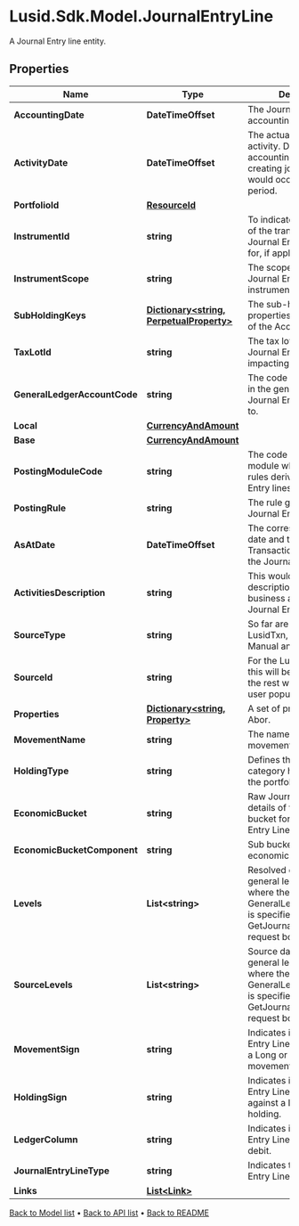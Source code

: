 # Lusid.Sdk.Model.JournalEntryLine
A Journal Entry line entity.

## Properties

Name | Type | Description | Notes
------------ | ------------- | ------------- | -------------
**AccountingDate** | **DateTimeOffset** | The Journal Entry Line accounting date. | 
**ActivityDate** | **DateTimeOffset** | The actual date of the activity. Differs from the accounting date when creating journals that would occur in a closed period. | 
**PortfolioId** | [**ResourceId**](ResourceId.md) |  | 
**InstrumentId** | **string** | To indicate the instrument of the transaction that the Journal Entry Line posted for, if applicable. | 
**InstrumentScope** | **string** | The scope in which the Journal Entry Line instrument is in. | 
**SubHoldingKeys** | [**Dictionary&lt;string, PerpetualProperty&gt;**](PerpetualProperty.md) | The sub-holding properties which are part of the AccountingKey. | [optional] 
**TaxLotId** | **string** | The tax lot Id that the Journal Entry Line is impacting. | [optional] 
**GeneralLedgerAccountCode** | **string** | The code of the account in the general ledger the Journal Entry was posted to. | 
**Local** | [**CurrencyAndAmount**](CurrencyAndAmount.md) |  | 
**Base** | [**CurrencyAndAmount**](CurrencyAndAmount.md) |  | 
**PostingModuleCode** | **string** | The code of the posting module where the posting rules derived the Journal Entry lines. | [optional] 
**PostingRule** | **string** | The rule generating the Journal Entry Line. | 
**AsAtDate** | **DateTimeOffset** | The corresponding input date and time of the Transaction generating the Journal Entry Line. | 
**ActivitiesDescription** | **string** | This would be the description of the business activities this Journal Entry Line is for. | [optional] 
**SourceType** | **string** | So far are 4 types: LusidTxn, LusidValuation, Manual and External. | 
**SourceId** | **string** | For the Lusid Source Type this will be the txn Id. For the rest will be what the user populates. | 
**Properties** | [**Dictionary&lt;string, Property&gt;**](Property.md) | A set of properties for the Abor. | [optional] 
**MovementName** | **string** | The name of the movement. | [optional] 
**HoldingType** | **string** | Defines the broad category holding within the portfolio. | 
**EconomicBucket** | **string** | Raw Journal Entry Line details of the economic bucket for the Journal Entry Line. | 
**EconomicBucketComponent** | **string** | Sub bucket of the economic bucket. | [optional] 
**Levels** | **List&lt;string&gt;** | Resolved data from the general ledger profile where the GeneralLedgerProfileCode is specified in the GetJournalEntryLines request body. | [optional] 
**SourceLevels** | **List&lt;string&gt;** | Source data from the general ledger profile where the GeneralLedgerProfileCode is specified in the GetJournalEntryLines request body. | [optional] 
**MovementSign** | **string** | Indicates if the Journal Entry Line corresponds to a Long or Short movement. | [optional] 
**HoldingSign** | **string** | Indicates if the Journal Entry Line is operating against a Long or Short holding. | [optional] 
**LedgerColumn** | **string** | Indicates if the Journal Entry Line is credit or debit. | [optional] 
**JournalEntryLineType** | **string** | Indicates the Journal Entry Line type | [optional] 
**Links** | [**List&lt;Link&gt;**](Link.md) |  | [optional] 

[Back to Model list](../README.md#documentation-for-models) &#8226; [Back to API list](../README.md#documentation-for-api-endpoints) &#8226; [Back to README](../README.md)


